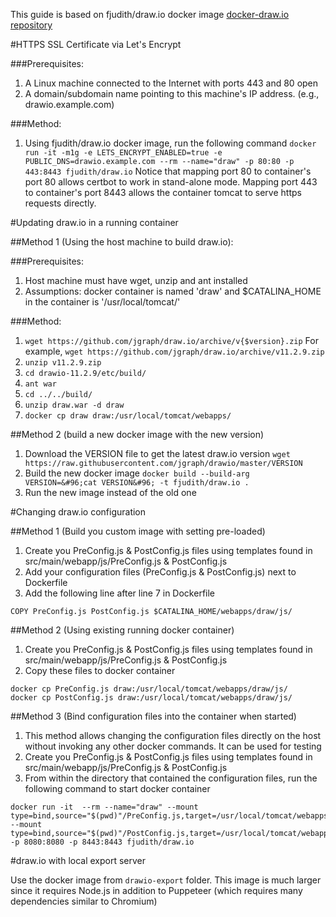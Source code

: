 This guide is based on fjudith/draw.io docker image [docker-draw.io repository](https://github.com/jgraph/docker-draw.io)

#HTTPS SSL Certificate via Let's Encrypt

###Prerequisites:

1. A Linux machine connected to the Internet with ports 443 and 80 open
1. A domain/subdomain name pointing to this machine's IP address. (e.g., drawio.example.com)

###Method:

1. Using fjudith/draw.io docker image, run the following command
`docker run -it -m1g -e LETS_ENCRYPT_ENABLED=true -e PUBLIC_DNS=drawio.example.com --rm --name="draw" -p 80:80 -p 443:8443 fjudith/draw.io`
Notice that mapping port 80 to container's port 80 allows certbot to work in stand-alone mode. Mapping port 443 to container's port 8443 allows the container tomcat to serve https requests directly.

#Updating draw.io in a running container

##Method 1 (Using the host machine to build draw.io):

###Prerequisites:

1. Host machine must have wget, unzip and ant installed
1. Assumptions: docker container is named 'draw' and $CATALINA_HOME in the container is '/usr/local/tomcat/'

###Method:

1. `wget https://github.com/jgraph/draw.io/archive/v{$version}.zip` For example, `wget https://github.com/jgraph/draw.io/archive/v11.2.9.zip`
1. `unzip v11.2.9.zip`
1. `cd drawio-11.2.9/etc/build/`
1. `ant war`
1. `cd ../../build/`
1. `unzip draw.war -d draw`
1. `docker cp draw draw:/usr/local/tomcat/webapps/`

##Method 2 (build a new docker image with the new version)

1. Download the VERSION file to get the latest draw.io version `wget https://raw.githubusercontent.com/jgraph/drawio/master/VERSION`
1. Build the new docker image `docker build --build-arg VERSION=&#96;cat VERSION&#96; -t fjudith/draw.io .`
1. Run the new image instead of the old one

#Changing draw.io configuration

##Method 1 (Build you custom image with setting pre-loaded)

1. Create you PreConfig.js & PostConfig.js files using templates found in ⁨src⁩/⁨main⁩/⁨webapp⁩/⁨js⁩/PreConfig.js & PostConfig.js
1. Add your configuration files (PreConfig.js & PostConfig.js) next to Dockerfile
1. Add the following line after line 7 in Dockerfile

```
COPY PreConfig.js PostConfig.js $CATALINA_HOME/webapps/draw/js/
```

##Method 2 (Using existing running docker container)

1. Create you PreConfig.js & PostConfig.js files using templates found in ⁨src⁩/⁨main⁩/⁨webapp⁩/⁨js⁩/PreConfig.js & PostConfig.js
1. Copy these files to docker container 

```
docker cp PreConfig.js draw:/usr/local/tomcat/webapps/draw/js/
docker cp PostConfig.js draw:/usr/local/tomcat/webapps/draw/js/
```

##Method 3 (Bind configuration files into the container when started)

1. This method allows changing the configuration files directly on the host without invoking any other docker commands. It can be used for testing
1. Create you PreConfig.js & PostConfig.js files using templates found in ⁨src⁩/⁨main⁩/⁨webapp⁩/⁨js⁩/PreConfig.js & PostConfig.js
1. From within the directory that contained the configuration files, run the following command to start docker container

```
docker run -it  --rm --name="draw" --mount type=bind,source="$(pwd)"/PreConfig.js,target=/usr/local/tomcat/webapps/draw/js/PreConfig.js --mount type=bind,source="$(pwd)"/PostConfig.js,target=/usr/local/tomcat/webapps/draw/js/PostConfig.js -p 8080:8080 -p 8443:8443 fjudith/draw.io
```

#draw.io with local export server

Use the docker image from `drawio-export` folder. This image is much larger since it requires Node.js in addition to Puppeteer (which requires many dependencies similar to Chromium)

